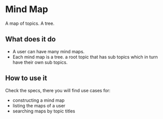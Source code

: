 # Mind Map
A map of topics. A tree.

## What does it do

 - A user can have many mind maps.
 - Each mind map is a tree. a root topic that has sub topics which in turn have their own sub topics.
        
## How to use it
  Check the specs, there you will find use cases for:
   - constructing a mind map
   - listing the maps of a user
   - searching maps by topic titles
